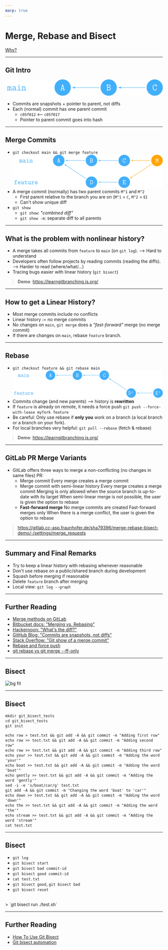 ```yaml
---
marp: true
---
```


# Merge, Rebase and Bisect
[Why?](https://gitlab.cc-asp.fraunhofer.de/code-and-coffee/fraunhofer-htl-pypackage-gitlab-template/-/network/master?ref_type=heads)

---

## Git Intro

![](https://raw.githubusercontent.com/Simulation-Software-Engineering/Lecture-Material/main/01_version_control/figs/history_linear/fig.png)

- Commits are snapshots + pointer to parent, not diffs
- Each (normal) commit has one parent commit
    - `c05f012` <-- `c05f017`
    - Pointer to parent commit goes into hash

---

## Merge Commits

- `git checkout main && git merge feature`
    ![](https://raw.githubusercontent.com/Simulation-Software-Engineering/Lecture-Material/main/01_version_control/figs/history_merge/fig.png)
- A merge commit (normally) has two parent commits `M^1` and `M^2`
    - First parent relative to the branch you are on (`M^1` = `C`, `M^2` = `E`)
    - Can't show unique diff
- `git show`
    - `git show`: *"combined diff"*
    - `git show -m`: separate diff to all parents

---

## What is the problem with nonlinear history?

- A merge takes all commits from `feature` to `main` (on `git log`).
  --> Hard to understand
- Developers often follow projects by reading commits (reading the diffs).
  --> Harder to read (where/what/...)
- Tracing bugs easier with linear history (`git bisect`)

> **Demo**: https://learngitbranching.js.org/

---

## How to get a Linear History?

- Most merge commits include no conflicts
- Linear history := no merge commits
- No changes on `main`, `git merge` does a *"fast-forward"* merge (no merge commit)
- If there are changes on `main`, rebase `feature` branch.

---

## Rebase

- `git checkout feature && git rebase main`
    ![](https://raw.githubusercontent.com/Simulation-Software-Engineering/Lecture-Material/main/01_version_control/figs/history_rebase/fig.png)
- Commits change (and new parents) --> history is **rewritten**
- If `feature` is already on remote,
    it needs a force push `git push --force-with-lease myfork feature`
- Be careful: Only use rebase if **only you** work on a branch (a local branch or a branch on your fork).
- For local branches very helpful: `git pull --rebase` (fetch & rebase)
> **Demo**: https://learngitbranching.js.org/

---

## GitLab PR Merge Variants

- GitLab offers three ways to merge a non-conflicting (no changes in same files) PR:
    - Merge commit
        Every merge creates a merge commit
    - Merge commit with semi-linear history
        Every merge creates a merge commit
        Merging is only allowed when the source branch is up-to-date with its target
        When semi-linear merge is not possible, the user is given the option to rebase
    - **Fast-forward merge**
        No merge commits are created
        Fast-forward merges only
        When there is a merge conflict, the user is given the option to rebase

> https://gitlab.cc-asp.fraunhofer.de/sha79396/merge-rebase-bisect-demo/-/settings/merge_requests

---

## Summary and Final Remarks

- Try to keep a linear history with rebasing whenever reasonable
- Don't use rebase on a public/shared branch during development
- Squash before merging if reasonable
- Delete `feature` branch after merging
- Local view: `git log --graph`

---

## Further Reading

- [Merge methods on GitLab](https://docs.gitlab.com/ee/user/project/merge_requests/methods/)
- [Bitbucket docs: "Merging vs. Rebasing"](https://www.atlassian.com/git/tutorials/merging-vs-rebasing)
- [Hackernoon: "What's the diff?"](https://hackernoon.com/git-merge-vs-rebase-whats-the-diff-76413c117333)
- [GitHub Blog: "Commits are snapshots, not diffs"](https://github.blog/2020-12-17-commits-are-snapshots-not-diffs/)
- [Stack Overflow: "Git show of a merge commit"](https://stackoverflow.com/questions/40986518/git-show-of-a-merge-commit?)
- [Rebase and force push](https://docs.gitlab.com/ee/topics/git/git_rebase.html)
- [git rebase vs git merge --ff-only](https://stackoverflow.com/questions/28140434/is-there-a-difference-between-git-rebase-and-git-merge-ff-only)


---

## Bisect

![bg fit](800px-Bisection_method.svg.png)

---

## Bisect
```
mkdir git_bisect_tests
cd git_bisect_tests
git init
```

```
echo row > test.txt && git add -A && git commit -m "Adding first row"
echo row >> test.txt && git add -A && git commit -m "Adding second row"
echo row >> test.txt && git add -A && git commit -m "Adding third row"
echo your >> test.txt && git add -A && git commit -m "Adding the word 'your'"
echo boat >> test.txt && git add -A && git commit -m "Adding the word 'boat'"
echo gently >> test.txt && git add -A && git commit -m "Adding the word 'gently'"
sed -i -e 's/boat/car/g' test.txt 
git add -A && git commit -m "Changing the word 'boat' to 'car'"
echo down >> test.txt && git add -A && git commit -m "Adding the word 'down'"
echo the >> test.txt && git add -A && git commit -m "Adding the word 'the'"
echo stream >> test.txt && git add -A && git commit -m "Adding the word 'stream'"
cat test.txt
```
---

## Bisect
- `git log`
- `git bisect start`
- `git bisect bad commit-id`
- `git bisect good commit-id`
- `cat test.txt`
- `git bisect good`, `git bisect bad`
- `git bisect reset`
<br>
> `git bisect run ./test.sh`

---

## Further Reading

- [How To Use Git Bisect](https://initialcommit.com/blog/git-bisect)
- [Git bisect automation](https://gist.github.com/cheeming/2976658)
